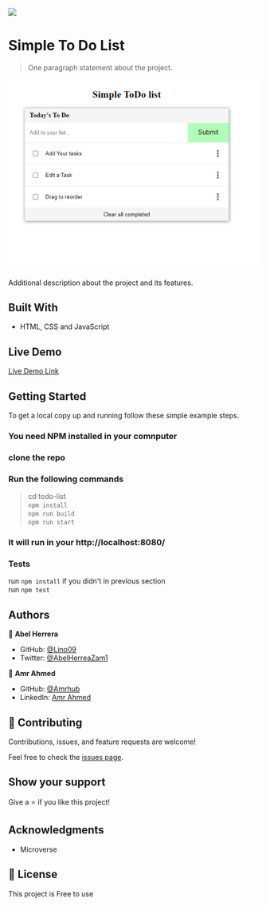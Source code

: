 ![](https://img.shields.io/badge/Microverse-blueviolet)

# Simple To Do List

> One paragraph statement about the project.

![screenshot](./src/assets/screenshot.png)

Additional description about the project and its features.

## Built With

- HTML, CSS and JavaScript

## Live Demo

[Live Demo Link](https://lino09.github.io/todo-list/)

## Getting Started

To get a local copy up and running follow these simple example steps.

### You need NPM installed in your comnputer

### clone the repo

### Run the following commands

> cd todo-list <br>
> `npm install` <br> 
> `npm run build` <br>
> `npm run start`

### It will run in your http://localhost:8080/

### Tests

run `npm install` if you didn't in previous section <br>
run `npm test`

## Authors

👤 **Abel Herrera**

- GitHub: [@Lino09](https://github.com/Lino09)
- Twitter: [@AbelHerreaZam1](https://twitter.com/AbelHerreaZam1)

👤 **Amr Ahmed**

- GitHub: [@Amrhub](https://github.com/Amrhub/)
- LinkedIn: [Amr Ahmed](https://www.linkedin.com/in/amr-ahmed-655420191/)

## 🤝 Contributing

Contributions, issues, and feature requests are welcome!

Feel free to check the [issues page](../../issues/).

## Show your support

Give a ⭐️ if you like this project!

## Acknowledgments

- Microverse

## 📝 License

This project is Free to use
